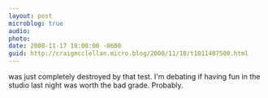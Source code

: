 ```yaml
---
layout: post
microblog: true
audio: 
photo: 
date: 2008-11-17 18:00:00 -0600
guid: http://craigmcclellan.micro.blog/2008/11/18/t1011407500.html
---
```

was just completely destroyed by that test.  I'm debating if having fun in the studio last night was worth the bad grade.  Probably.
